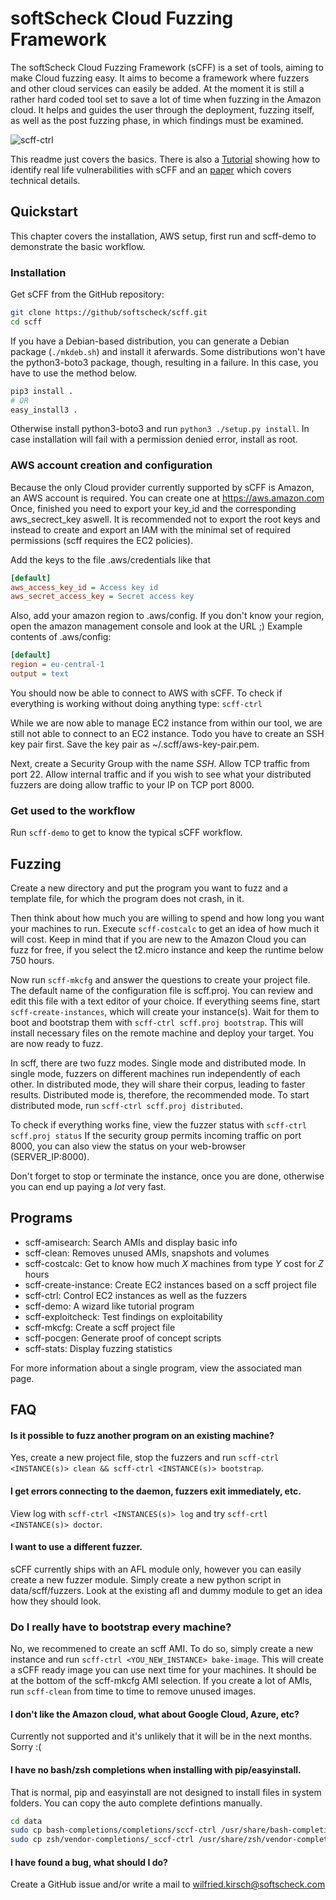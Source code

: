 # softScheck Cloud Fuzzing Framework

The softScheck Cloud Fuzzing Framework (sCFF) is a set of tools, aiming to make
Cloud fuzzing easy. It aims to become a framework where fuzzers and other cloud
services can easily be added. At the moment it is still a rather hard coded
tool set to save a lot of time when fuzzing in the Amazon cloud. It helps and
guides the user through the deployment, fuzzing itself, as well as the post fuzzing phase, in which findings must be examined.

![scff-ctrl](https://www.softscheck.com/wp-content/uploads/2017/04/scff-ctrl.png)

This readme just covers the basics. There is also a [Tutorial](https://www.softscheck.com/en/identifying-security-vulnerabilities-with-cloud-fuzzing) showing how to identify real life vulnerabilities with sCFF and an 
[paper](https://www.softscheck.com/publications/Pohl_Kirsch_scff_paper_170405.pdf) which covers technical details.

## Quickstart

This chapter covers the installation, AWS setup, first run and scff-demo to demonstrate the basic workflow.

### Installation

Get sCFF from the GitHub repository:
```bash
git clone https://github/softscheck/scff.git
cd scff
```

If you have a Debian-based distribution, you can generate a Debian package (`./mkdeb.sh`) and install it aferwards. Some distributions won't have the python3-boto3 package, though, resulting in a failure. In this case, you have to use the method below.

```bash
pip3 install .
# OR
easy_install3 . 
```
Otherwise install python3-boto3 and run `python3 ./setup.py install`.
In case installation will fail with a permission denied error, install as root.

### AWS account creation and configuration

Because the only Cloud provider currently supported by sCFF is Amazon, an AWS account is required. You can create one at <https://aws.amazon.com>
Once, finished you need to export your key_id and the corresponding aws_secrect_key aswell. It is recommended not to export the root keys and instead to create and export an IAM with the minimal set of required permissions (scff requires the EC2 policies).

Add the keys to the file .aws/credentials like that
```ini
[default]
aws_access_key_id = Access key id
aws_secret_access_key = Secret access key
```

Also, add your amazon region to .aws/config. If you don't know your region, open
the amazon management console and look at the URL ;)
Example contents of .aws/config:
```ini
[default]
region = eu-central-1
output = text
``` 

You should now be able to connect to AWS with sCFF. To check if everything is
working without doing anything type: `scff-ctrl`

While we are now able to manage EC2 instance from within our tool, we are still
not able to connect to an EC2 instance. Todo you have to create an SSH key pair first.
Save the key pair as ~/.scff/aws-key-pair.pem.

Next, create a Security Group with the name *SSH*. Allow TCP traffic from port 22.
Allow internal traffic and if you wish to see what your distributed fuzzers are doing allow traffic to your IP on TCP port 8000.

### Get used to the workflow

Run `scff-demo` to get to know the typical sCFF workflow.


## Fuzzing

Create a new directory and put the program you want to fuzz and a template file, for which the program does not crash, in it.

Then think about how much you are willing to spend and how long you want your machines to run. Execute `scff-costcalc` to get an idea of how much it will cost. Keep in mind that if you are new to the Amazon Cloud you can fuzz for free, if you select the t2.micro instance and keep the runtime below 750 hours.

Now run `scff-mkcfg` and answer the questions to create your project file. The default name of the configuration file is scff.proj. You can review and edit this file with a text editor of your choice. If everything seems fine, start `scff-create-instances`, which will create your instance(s). Wait for them to boot and bootstrap them with `scff-ctrl scff.proj bootstrap`. This will install necessary files on the remote machine and deploy your target. You are now ready to fuzz.

In scff, there are two fuzz modes. Single mode and distributed mode. In single mode, fuzzers on different machines run independently of each other. In distributed mode, they will share their corpus, leading to faster results. Distributed mode is, therefore, the recommended mode. To start distributed mode, run `scff-ctrl scff.proj distributed`.

To check if everything works fine, view the fuzzer status with `scff-ctrl scff.proj status` If the security group permits incoming traffic on port 8000, you can also view the status on your web-browser (SERVER_IP:8000).

Don't forget to stop or terminate the instance, once you are done, otherwise you can end up paying a *lot* very fast.


## Programs

* scff-amisearch: Search AMIs and display basic info
* scff-clean: Removes unused AMIs, snapshots and volumes
* scff-costcalc: Get to know how much *X* machines from type *Y* cost for *Z* hours
* scff-create-instance: Create EC2 instances based on a scff project file
* scff-ctrl: Control EC2 instances as well as the fuzzers
* scff-demo: A wizard like tutorial program
* scff-exploitcheck: Test findings on exploitability
* scff-mkcfg: Create a scff project file
* scff-pocgen: Generate proof of concept scripts
* scff-stats: Display fuzzing statistics

For more information about a single program, view the associated man page.

## FAQ

#### Is it possible to fuzz another program on an existing machine?
Yes, create a new project file, stop the fuzzers and run `scff-ctrl <INSTANCE(s)> clean && scff-ctrl <INSTANCE(s)> bootstrap`.

#### I get errors connecting to the daemon, fuzzers exit immediately, etc.
View log with `scff-ctrl <INSTANCES(s)> log` and try `scff-crtl <INSTANCE(s)> doctor`.

#### I want to use a different fuzzer.
sCFF currently ships with an AFL module only, however you can easily create a new fuzzer module. Simply create a new python script in data/scff/fuzzers. Look at the existing afl and dummy module to get an idea how they should look.

### Do I really have to bootstrap every machine?
No, we recommened to create an scff AMI. To do so, simply create a new instance and run `scff-ctrl <YOU_NEW_INSTANCE> bake-image`. This will create a sCFF ready image you can use next time for your machines. It should be at the bottom of the scff-mkcfg AMI selection. If you create a lot of AMIs, run `scff-clean` from time to time to remove unused images.

#### I don't like the Amazon cloud, what about Google Cloud, Azure, etc?
Currently not supported and it's unlikely that it will be in the next months. Sorry :(

#### I have no bash/zsh completions when installing with pip/easyinstall.
That is normal, pip and easyinstall are not designed to install files in system folders. You can copy the auto complete defintions manually.

```bash
cd data
sudo cp bash-completions/completions/sccf-ctrl /usr/share/bash-completions/completions
sudo cp zsh/vendor-completions/_sccf-ctrl /usr/share/zsh/vendor-completions
```

#### I have found a bug, what should I do?
Create a GitHub issue and/or write a mail to wilfried.kirsch@softscheck.com

